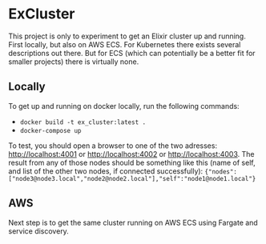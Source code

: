 # ExCluster

This project is only to experiment to get an Elixir cluster up and running. First locally, but also on AWS ECS. For Kubernetes there exists several descriptions out there. But for ECS (which can potentially be a better fit for smaller projects) there is virtually none.

## Locally

To get up and running on docker locally, run the following commands:

* `docker build -t ex_cluster:latest .`
* `docker-compose up`

To test, you should open a browser to one of the two adresses: [http://localhost:4001](http://localhost:4001) or [http://localhost:4002](http://localhost:4002) or [http://localhost:4003](http://localhost:4003). The result from any of those nodes should be something like this (name of self, and list of the other two nodes, if connected successfully):
`{"nodes":["node3@node3.local","node2@node2.local"],"self":"node1@node1.local"}`

## AWS

Next step is to get the same cluster running on AWS ECS using Fargate and service discovery.
